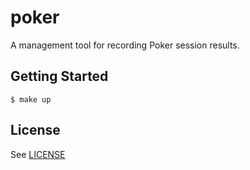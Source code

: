 # poker

A management tool for recording Poker session results.

## Getting Started

```console
$ make up
```

## License

See [LICENSE](./LICENSE)
